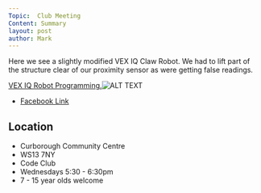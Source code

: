 ```yaml
---
Topic:  Club Meeting
Content: Summary
layout: post
author: Mark
---
```

Here we see a slightly modified VEX IQ Claw Robot. We had to lift part of the structure clear of our proximity sensor as were getting false readings.

[VEX IQ Robot Programming.](https://www.facebook.com/720665616418529/videos/582794952491444)![ALT TEXT](https://scontent.fbhx6-1.fna.fbcdn.net/v/t15.13418-10/72487461_449018799357981_1419760418183708672_n.jpg?stp=dst-jpg_p403x403&_nc_cat=106&ccb=1-7&_nc_sid=ad6a45&_nc_ohc=L_AYOIPXt1oAX_ttzqx&_nc_ht=scontent.fbhx6-1.fna&edm=AKK4YLsEAAAA&oh=00_AfDAmQYgoEcfDtVf31GcDy-pF-7FDfa-hUQVdCcRlZMN0g&oe=652AE1C0)

* [Facebook Link](https://www.facebook.com/1481985248595237/posts/2384090241718062/)

## Location

* Curborough Community Centre
* WS13 7NY
* Code Club
* Wednesdays 5:30 - 6:30pm
* 7 - 15 year olds welcome

